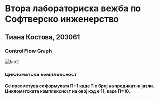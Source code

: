 # Втора лабораториска вежба по Софтверско инженерство
## Тиана Костова, 203061
### Control Flow Graph
![lab2](https://github.com/kostovatiana/SI_2023_lab2_203061/assets/95311314/8d33e787-f9d8-4174-903f-0a5a45624dea)
### Цикломатска комплексност
#### Се пресметува со формулата П+1 каде П е број на предикатни јазли. Цикломатската комплексност на овој код е 11, каде П=10.
